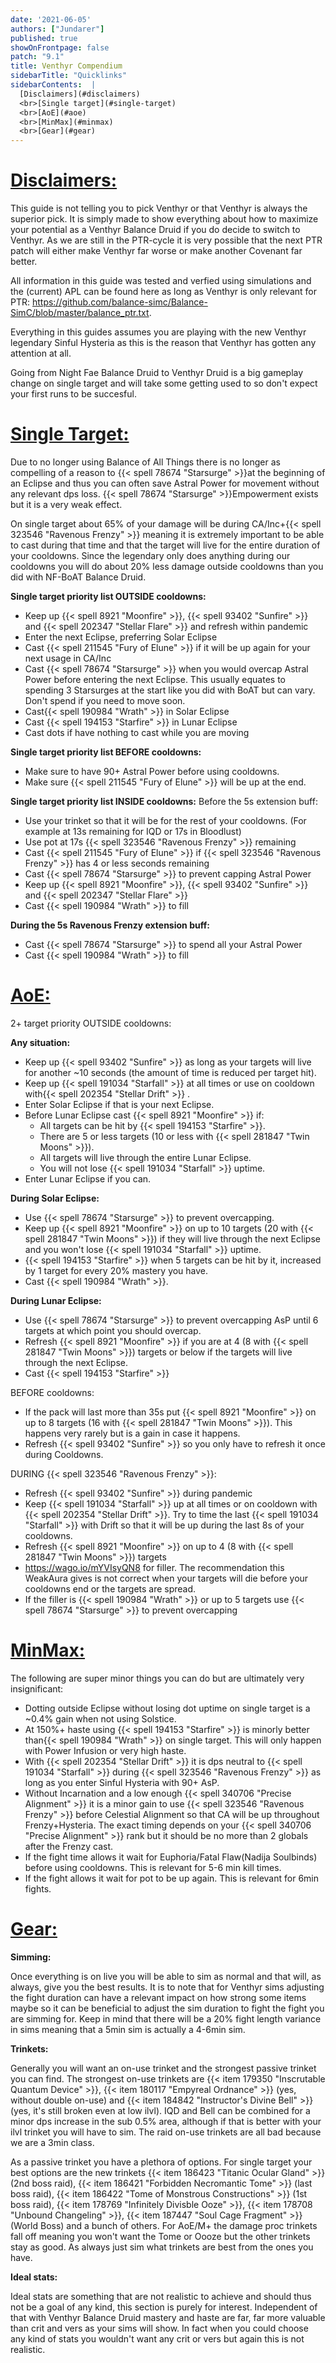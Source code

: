 ```yaml
---
date: '2021-06-05'
authors: ["Jundarer"]
published: true
showOnFrontpage: false
patch: "9.1"
title: Venthyr Compendium
sidebarTitle: "Quicklinks"
sidebarContents:  |
  [Disclaimers](#disclaimers)
  <br>[Single target](#single-target)
  <br>[AoE](#aoe)
  <br>[MinMax](#minmax)
  <br>[Gear](#gear)
---
```


<div id="disclaimers">

# [Disclaimers:](#disclaimers)
  
</div>

This guide is not telling you to pick Venthyr or that Venthyr is always the superior pick. It is simply made to show everything about how to maximize your potential as a Venthyr Balance Druid if you do decide to switch to Venthyr.
As we are still in the PTR-cycle it is very possible that the next PTR patch will either make Venthyr far worse or make another Covenant far better.

All information in this guide was tested and verfied using simulations and the (current) APL can be found here as long as Venthyr is only relevant for PTR: https://github.com/balance-simc/Balance-SimC/blob/master/balance_ptr.txt.

Everything in this guides assumes you are playing with the new Venthyr legendary Sinful Hysteria as this is the reason that Venthyr has gotten any attention at all.

Going from Night Fae Balance Druid to Venthyr Druid is a big gameplay change on single target and will take some getting used to so don't expect your first runs to be succesful.
</div>

<div id="single-target">

# [Single Target:](#single-target)

</div>

Due to no longer using Balance of All Things there is no longer as compelling of a reason to {{< spell 78674 "Starsurge" >}}at the beginning of an Eclipse and thus you can often save Astral Power for movement without any relevant dps loss. {{< spell 78674 "Starsurge" >}}Empowerment exists but it is a very weak effect.

On single target about 65% of your damage will be during CA/Inc+{{< spell 323546 "Ravenous Frenzy" >}} meaning it is extremely important to be able to cast during that time and that the target will live for the entire duration of your cooldowns. Since the legendary only does anything during our cooldowns you will do about 20% less damage outside cooldowns than you did with NF-BoAT Balance Druid.

**Single target priority list OUTSIDE cooldowns:** 
- Keep up {{< spell 8921 "Moonfire" >}}, {{< spell 93402 "Sunfire" >}} and {{< spell 202347 "Stellar Flare" >}} and refresh within pandemic
- Enter the next Eclipse, preferring Solar Eclipse
- Cast {{< spell 211545 "Fury of Elune" >}} if it will be up again for your next usage in CA/Inc
- Cast {{< spell 78674 "Starsurge" >}} when you would overcap Astral Power before entering the next Eclipse. This usually equates to spending 3 Starsurges at the start like you did with BoAT but can vary. Don't spend if you need to move soon.
- Cast{{< spell 190984 "Wrath" >}} in Solar Eclipse
- Cast {{< spell 194153 "Starfire" >}} in Lunar Eclipse
- Cast dots if have nothing to cast while you are moving

**Single target priority list BEFORE cooldowns:**
- Make sure to have 90+ Astral Power before using cooldowns.
- Make sure {{< spell 211545 "Fury of Elune" >}} will be up at the end.

**Single target priority list INSIDE cooldowns:**
Before the 5s extension buff:
- Use your trinket so that it will be for the rest of your cooldowns. (For example at 13s remaining for IQD or 17s in Bloodlust)
- Use pot at 17s {{< spell 323546 "Ravenous Frenzy" >}} remaining
- Cast {{< spell 211545 "Fury of Elune" >}} if {{< spell 323546 "Ravenous Frenzy" >}} has 4 or less seconds remaining
- Cast {{< spell 78674 "Starsurge" >}} to prevent capping Astral Power
- Keep up {{< spell 8921 "Moonfire" >}}, {{< spell 93402 "Sunfire" >}} and {{< spell 202347 "Stellar Flare" >}}
- Cast {{< spell 190984 "Wrath" >}} to fill

**During the 5s Ravenous Frenzy extension buff:**
- Cast {{< spell 78674 "Starsurge" >}} to spend all your Astral Power
- Cast {{< spell 190984 "Wrath" >}} to fill



<div id="aoe">

# [AoE:](#aoe)

</div>

2+ target priority OUTSIDE cooldowns:

**Any situation:**
- Keep up {{< spell 93402 "Sunfire" >}} as long as your targets will live for another ~10 seconds (the amount of time is reduced per target hit).
- Keep up {{< spell 191034 "Starfall" >}} at all times or use on cooldown with{{< spell 202354 "Stellar Drift" >}} .
- Enter Solar Eclipse if that is your next Eclipse.
- Before Lunar Eclipse cast {{< spell 8921 "Moonfire" >}} if:
   - All targets can be hit by {{< spell 194153 "Starfire" >}}.
   - There are 5 or less targets (10 or less with {{< spell 281847 "Twin Moons" >}}).
   - All targets will live through the entire Lunar Eclipse.
   - You will not lose {{< spell 191034 "Starfall" >}} uptime.
- Enter Lunar Eclipse if you can.

**During Solar Eclipse:**
  - Use {{< spell 78674 "Starsurge" >}} to prevent overcapping.
  - Keep up {{< spell 8921 "Moonfire" >}} on up to 10 targets (20 with {{< spell 281847 "Twin Moons" >}}) if they will live through the next Eclipse and you won't lose {{< spell 191034 "Starfall" >}} uptime.
  - {{< spell 194153 "Starfire" >}} when 5 targets can be hit by it, increased by 1 target for every 20% mastery you have.
  - Cast {{< spell 190984 "Wrath" >}}.

**During Lunar Eclipse:**
  - Use {{< spell 78674 "Starsurge" >}} to prevent overcapping AsP until 6 targets at which point you should overcap.
  - Refresh {{< spell 8921 "Moonfire" >}} if you are at 4 (8 with {{< spell 281847 "Twin Moons" >}}) targets or below if the targets will live through the next Eclipse.
  - Cast {{< spell 194153 "Starfire" >}}

BEFORE cooldowns:

- If the pack will last more than 35s put {{< spell 8921 "Moonfire" >}} on up to 8 targets (16 with {{< spell 281847 "Twin Moons" >}}). This happens very rarely but is a gain in case it happens.
- Refresh {{< spell 93402 "Sunfire" >}} so you only have to refresh it once during Cooldowns.

DURING {{< spell 323546 "Ravenous Frenzy" >}}:
- Refresh {{< spell 93402 "Sunfire" >}} during pandemic
- Keep {{< spell 191034 "Starfall" >}} up at all times or on cooldown with {{< spell 202354 "Stellar Drift" >}}. Try to time the last {{< spell 191034 "Starfall" >}} with Drift so that it will be up during the last 8s of your cooldowns.
- Refresh {{< spell 8921 "Moonfire" >}} on up to 4 (8 with {{< spell 281847 "Twin Moons" >}}) targets
- https://wago.io/mYVIsyQN8 for filler. The recommendation this WeakAura gives is not correct when your targets will die before your cooldowns end or the targets are spread.
- If the filler is {{< spell 190984 "Wrath" >}} or up to 5 targets use {{< spell 78674 "Starsurge" >}} to prevent overcapping


<div id="minmax">

# [MinMax:](#minmax)
  
</div>

The following are super minor things you can do but are ultimately very insignificant:
- Dotting outside Eclipse without losing dot uptime on single target is a ~0.4% gain when not using Solstice.
- At 150%+ haste using {{< spell 194153 "Starfire" >}} is minorly better than{{< spell 190984 "Wrath" >}} on single target. This will only happen with Power Infusion or very high haste.
- With {{< spell 202354 "Stellar Drift" >}} it is dps neutral to {{< spell 191034 "Starfall" >}} during {{< spell 323546 "Ravenous Frenzy" >}} as long as you enter Sinful Hysteria with 90+ AsP.
- Without Incarnation and a low enough {{< spell 340706 "Precise Alignment" >}} it is a minor gain to use {{< spell 323546 "Ravenous Frenzy" >}}  before Celestial Alignment so that CA will be up throughout Frenzy+Hysteria. The exact timing depends on your {{< spell 340706 "Precise Alignment" >}} rank but it should be no more than 2 globals after the Frenzy cast.
- If the fight time allows it wait for Euphoria/Fatal Flaw(Nadija Soulbinds) before using cooldowns. This is relevant for 5-6 min kill times.
- If the fight allows it wait for pot to be up again. This is relevant for 6min fights.

<div id="gear">

# [Gear:](#gear)
  
</div>

**Simming:**

Once everything is on live you will be able to sim as normal and that will, as always, give you the best results. It is to note that for Venthyr sims adjusting the fight duration can have a relevant impact on how strong some items maybe so it can be beneficial to adjust the sim duration to fight the fight you are simming for. Keep in mind that there will be a 20% fight length variance in sims meaning that a 5min sim is actually a 4-6min sim.

**Trinkets:**

Generally you will want an on-use trinket and the strongest passive trinket you can find. The strongest on-use trinkets are {{< item 179350 "Inscrutable Quantum Device" >}}, {{< item 180117 "Empyreal Ordnance" >}} (yes, without double on-use) and {{< item 184842 "Instructor's Divine Bell" >}} (yes, it's still broken even at low ilvl). IQD and Bell can be combined for a minor dps increase in the sub 0.5% area, although if that is better with your ilvl trinket you will have to sim. The raid on-use trinkets are all bad because we are a 3min class.

As a passive trinket you have a plethora of options. For single target your best options are the new trinkets {{< item 186423 "Titanic Ocular Gland" >}} (2nd boss raid), {{< item 186421 "Forbidden Necromantic Tome" >}} (last boss raid), {{< item 186422 "Tome of Monstrous Constructions" >}} (1st boss raid), {{< item 178769 "Infinitely Divisble Ooze" >}}, {{< item 178708 "Unbound Changeling" >}}, {{< item 187447 "Soul Cage Fragment" >}} (World Boss) and a bunch of others. For AoE/M+ the damage proc trinkets fall off meaning you won't want the Tome or Oooze but the other trinkets stay as good. As always just sim what trinkets are best from the ones you have.

**Ideal stats:**

Ideal stats are something that are not realistic to achieve and should thus not be a goal of any kind, this section is purely for interest. Independent of that with Venthyr Balance Druid mastery and haste are far, far more valuable than crit and vers as your sims will show. In fact when you could choose any kind of stats you wouldn't want any crit or vers but again this is not realistic.
